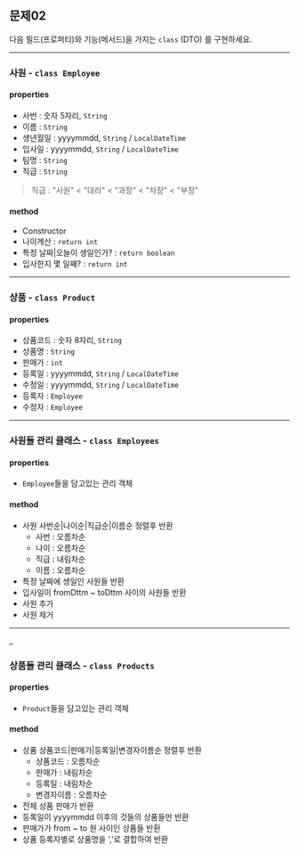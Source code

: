 ## 문제02
다음 필드(프로퍼티)와 기능(메서드)을 가지는 `class` (DTO) 를 구현하세요.

<hr/>

### 사원 - `class Employee`
#### properties
- 사번 : 숫자 5자리, `String`
- 이름 : `String`
- 생년월일 : yyyymmdd, `String` / `LocalDateTime`
- 입사일 : yyyymmdd, `String` / `LocalDateTime`
- 팀명 : `String`
- 직급 : `String`

> 직급 : "사원" < "대리" < "과장" < "차장" < "부장"

#### method
- Constructor
- 나이계산 : `return int`
- 특정 날짜|오늘이 생일인가? : `return boolean`
- 입사한지 몇 일째? : `return int`

<hr/>

### 상품 - `class Product`
#### properties
- 상품코드 : 숫자 8자리, `String`
- 상품명 : `String`
- 판매가 : `int`
- 등록일 : yyyymmdd, `String` / `LocalDateTime`
- 수정일 : yyyymmdd, `String` / `LocalDateTime`
- 등록자 : `Employee`
- 수정자 : `Employee`

<hr/>

### 사원들 관리 클래스 - `class Employees`
#### properties
- `Employee`들을 담고있는 관리 객체

#### method
- 사원 사번순|나이순|직급순|이름순 정렬후 반환
  - 사번 : 오름차순
  - 나이 : 오름차순
  - 직급 : 내림차순
  - 이름 : 오름차순
- 특정 날짜에 생일인 사원들 반환
- 입사일이 fromDttm ~ toDttm 사이의 사원들 반환
- 사원 추가
- 사원 제거

<hr/>_

### 상품들 관리 클래스 - `class Products`
#### properties
- `Product`들을 담고있는 관리 객체

#### method
- 상품 상품코드|판매가|등록일|변경자이름순 정렬후 반환
  - 상품코드 : 오름차순
  - 판매가 : 내림차순
  - 등록일 : 내림차순
  - 변경자이름 : 오름차순
- 전체 상품 판매가 반환
- 등록일이 yyyymmdd 이후의 것들의 상품들만 반환
- 판매가가 from ~ to 원 사이인 상품들 반환
- 상품 등록자별로 상품명을 ','로 결합하여 반환
  